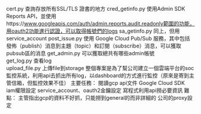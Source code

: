cert.py 查詢存放所有SSL/TLS 證書的地方
cred_getinfo.py 使用Admin SDK Reports API，並使用https://www.googleapis.com/auth/admin.reports.audit.readonly範圍的功能，用oauth2功能進行認證，可以取得帳號們的logs
sa_getinfo.py 同上，但用service_account
post_issue.py 使用 Google Cloud Pub/Sub 服務，其中包括發佈（publish）消息到主題（topic）和訂閱（subscribe）消息，可以獲取pubsub區的消息
get_admin.py 可以獲取總共有哪些admin帳號                                    
get_log.py 查看log                                  
upload_file.py 上傳file到storage
整個專案是為了幫公司建立一個雲端平台的soc監控系統，利用api去抓出所有log，以dashboard的方式進行監控（原來是寄到主管信箱，但監控效果不佳）
主要任務：
    閱讀gcp api文件
    Google Cloud SDK
    iam權限設定
    service_account、oauth2金鑰設定
    寫程式利用api撈必要資訊
難點：
    主管指出gcp的資料不好抓，只能撈到general的而非詳細的
    公司的proxy設定
